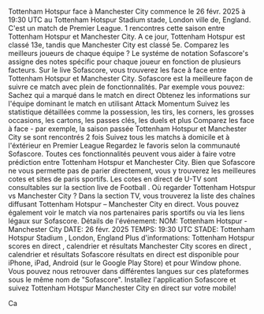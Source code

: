 Tottenham Hotspur face à Manchester City commence le 26 févr. 2025 à 19:30 UTC au Tottenham Hotspur Stadium stade, London ville de, England. C'est un match de Premier League.
1 rencontres cette saison entre Tottenham Hotspur et Manchester City. A ce jour, Tottenham Hotspur est classé 13e, tandis que Manchester City est classé 5e. Comparez les meilleurs joueurs de chaque équipe ? Le systéme de notation Sofascore's assigne des notes spécific pour chaque joueur en fonction de plusieurs facteurs.
Sur le live Sofascore, vous trouverez les face à face entre Tottenham Hotspur et Manchester City. Sofascore est la meilleure façon de suivre ce match avec plein de fonctionnalités. Par exemple vous pouvez:
Sachez qui a marqué dans le match en direct
Obtenez les informations sur l'équipe dominant le match en utilisant Attack Momentum
Suivez les statistique détaillées comme la possession, les tirs, les corners, les grosses occasions, les cartons, les passes clés, les duels et plus
Comparez les face à face - par exemple, la saison passée Tottenham Hotspur et Manchester City se sont rencontrés 2 fois
Suivez tous les matchs à domicile et à l'éxtérieur en Premier League
Regardez le favoris selon la communauté Sofascore.
Toutes ces fonctionnalités peuvent vous aider à faire votre prédiction entre Tottenham Hotspur et Manchester City. Bien que Sofascore ne vous permette pas de parier directement, vous y trouverez les meilleures cotes et sites de paris sportifs. Les cotes en direct de U-TV sont consultables sur la section live de Football .
Où regarder Tottenham Hotspur vs Manchester City ? Dans la section TV, vous trouverez la liste des chaînes diffusant Tottenham Hotspur – Manchester City en direct. Vous pouvez également voir le match via nos partenaires paris sportifs ou via les liens légaux sur Sofascore.
Détails de l'événement:
NOM: Tottenham Hotspur - Manchester City
DATE: 26 févr. 2025
TEMPS: 19:30 UTC
STADE: Tottenham Hotspur Stadium , London, England
Plus d'informations:
Tottenham Hotspur scores en direct , calendrier et résultats
Manchester City scores en direct , calendrier et résultats
Sofascore résultats en direct est disponible pour iPhone, iPad, Android (sur le Google Play Store) et pour Window phone. Vous pouvez nous retrouver dans différentes langues sur ces plateformes sous le même nom de "Sofascore". Installez l'application Sofascore et suivez Tottenham Hotspur Manchester City en direct sur votre mobile!

Ca
